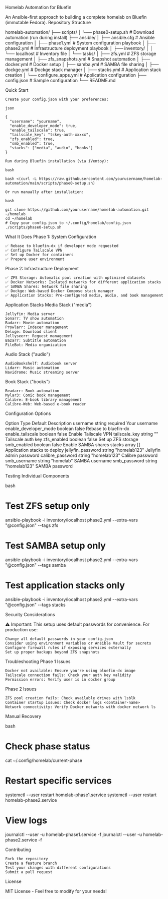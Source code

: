 Homelab Automation for Bluefin

An Ansible-first approach to building a complete homelab on Bluefin (immutable Fedora).
Repository Structure

homelab-automation/
├── scripts/
│   └── phase0-setup.sh          # Download automation (run during install)
├── ansible/
│   ├── ansible.cfg              # Ansible configuration
│   ├── phase1.yml               # System configuration playbook
│   ├── phase2.yml               # Infrastructure deployment playbook
│   ├── inventory/
│   │   └── localhost            # Inventory file
│   └── tasks/
│       ├── zfs.yml              # ZFS storage management
│       ├── zfs_snapshots.yml    # Snapshot automation
│       ├── docker.yml           # Docker setup
│       ├── samba.yml            # SAMBA file sharing
│       ├── dockge.yml           # Dockge stack manager
│       ├── stacks.yml           # Application stack creation
│       └── configure_apps.yml   # Application configuration
├── config.json                 # Sample configuration
└── README.md

Quick Start

    Create your config.json with your preferences:

    json

    {
      "username": "yourname",
      "enable_developer_mode": true,
      "enable_tailscale": true,
      "tailscale_key": "tskey-auth-xxxxx",
      "zfs_enabled": true,
      "smb_enabled": true,
      "stacks": ["media", "audio", "books"]
    }

    Run during Bluefin installation (via iVentoy):

    bash

    bash <(curl -L https://raw.githubusercontent.com/yourusername/homelab-automation/main/scripts/phase0-setup.sh)

    Or run manually after installation:

    bash

    git clone https://github.com/yourusername/homelab-automation.git ~/homelab
    cd ~/homelab
    # Copy your config.json to ~/.config/homelab/config.json
    ./scripts/phase0-setup.sh

What It Does
Phase 1: System Configuration

    ✅ Rebase to bluefin-dx if developer mode requested
    ✅ Configure Tailscale VPN
    ✅ Set up Docker for containers
    ✅ Prepare user environment

Phase 2: Infrastructure Deployment

    ✅ ZFS Storage: Automatic pool creation with optimized datasets
    ✅ Docker Networks: Isolated networks for different application stacks
    ✅ SAMBA Shares: Network file sharing
    ✅ Dockge: Web-based Docker Compose stack manager
    ✅ Application Stacks: Pre-configured media, audio, and book management

Application Stacks
Media Stack ("media")

    Jellyfin: Media server
    Sonarr: TV show automation
    Radarr: Movie automation
    Prowlarr: Indexer management
    Deluge: Download client
    Jellyseerr: Request management
    Bazarr: Subtitle automation
    FileBot: Media organization

Audio Stack ("audio")

    AudioBookshelf: Audiobook server
    Lidarr: Music automation
    Navidrome: Music streaming server

Book Stack ("books")

    Readarr: Book automation
    Mylar3: Comic book management
    Calibre: E-book library management
    Calibre-Web: Web-based e-book reader

Configuration Options

Option	Type	Default	Description
username	string	required	Your username
enable_developer_mode	boolean	false	Rebase to bluefin-dx
enable_tailscale	boolean	false	Enable Tailscale VPN
tailscale_key	string	""	Tailscale auth key
zfs_enabled	boolean	false	Set up ZFS storage
smb_enabled	boolean	false	Enable SAMBA shares
stacks	array	[]	Application stacks to deploy
jellyfin_password	string	"homelab123"	Jellyfin admin password
calibre_password	string	"homelab123"	Calibre password
smb_username	string	"homelab"	SAMBA username
smb_password	string	"homelab123"	SAMBA password

Testing Individual Components

bash

# Test ZFS setup only
ansible-playbook -i inventory/localhost phase2.yml --extra-vars "@config.json" --tags zfs

# Test SAMBA setup only
ansible-playbook -i inventory/localhost phase2.yml --extra-vars "@config.json" --tags samba

# Test application stacks only
ansible-playbook -i inventory/localhost phase2.yml --extra-vars "@config.json" --tags stacks

Security Considerations

⚠️ Important: This setup uses default passwords for convenience. For production use:

    Change all default passwords in your config.json
    Consider using environment variables or Ansible Vault for secrets
    Configure firewall rules if exposing services externally
    Set up proper backups beyond ZFS snapshots

Troubleshooting
Phase 1 Issues

    Docker not available: Ensure you're using bluefin-dx image
    Tailscale connection fails: Check your auth key validity
    Permission errors: Verify user is in docker group

Phase 2 Issues

    ZFS pool creation fails: Check available drives with lsblk
    Container startup issues: Check docker logs <container-name>
    Network connectivity: Verify Docker networks with docker network ls

Manual Recovery

bash

# Check phase status
cat ~/.config/homelab/current-phase

# Restart specific services
systemctl --user restart homelab-phase1.service
systemctl --user restart homelab-phase2.service

# View logs
journalctl --user -u homelab-phase1.service -f
journalctl --user -u homelab-phase2.service -f

Contributing

    Fork the repository
    Create a feature branch
    Test your changes with different configurations
    Submit a pull request

License

MIT License - Feel free to modify for your needs!
